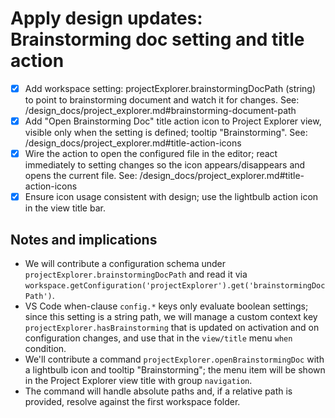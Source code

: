 # Apply design updates: Brainstorming doc setting and title action

- [x] Add workspace setting: projectExplorer.brainstormingDocPath (string) to point to brainstorming document and watch it for changes. See: /design_docs/project_explorer.md#brainstorming-document-path
- [x] Add "Open Brainstorming Doc" title action icon to Project Explorer view, visible only when the setting is defined; tooltip "Brainstorming". See: /design_docs/project_explorer.md#title-action-icons
- [x] Wire the action to open the configured file in the editor; react immediately to setting changes so the icon appears/disappears and opens the current file. See: /design_docs/project_explorer.md#title-action-icons
- [x] Ensure icon usage consistent with design; use the lightbulb action icon in the view title bar.

## Notes and implications
- We will contribute a configuration schema under `projectExplorer.brainstormingDocPath` and read it via `workspace.getConfiguration('projectExplorer').get('brainstormingDocPath')`.
- VS Code when-clause `config.*` keys only evaluate boolean settings; since this setting is a string path, we will manage a custom context key `projectExplorer.hasBrainstorming` that is updated on activation and on configuration changes, and use that in the `view/title` menu `when` condition.
- We'll contribute a command `projectExplorer.openBrainstormingDoc` with a lightbulb icon and tooltip "Brainstorming"; the menu item will be shown in the Project Explorer view title with group `navigation`.
- The command will handle absolute paths and, if a relative path is provided, resolve against the first workspace folder.
